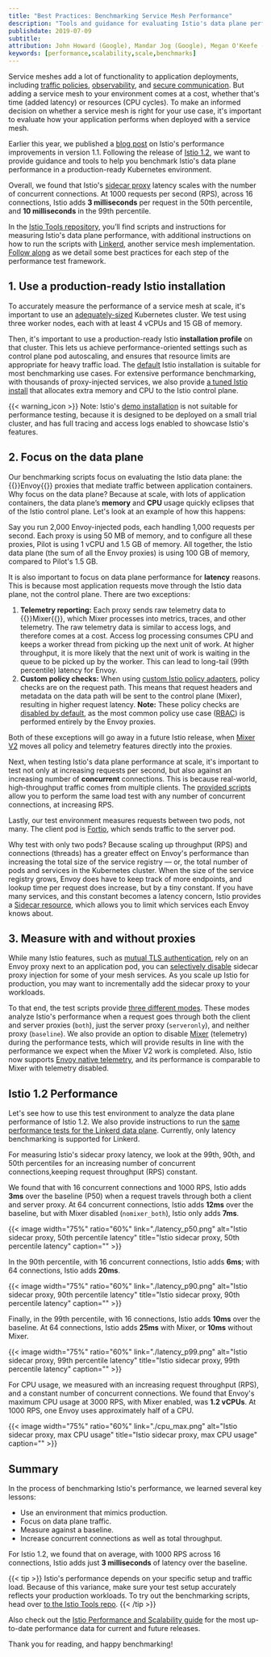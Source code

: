 ```yaml
---
title: "Best Practices: Benchmarking Service Mesh Performance"
description: "Tools and guidance for evaluating Istio's data plane performance."
publishdate: 2019-07-09
subtitle:
attribution: John Howard (Google), Mandar Jog (Google), Megan O'Keefe (Google)
keywords: [performance,scalability,scale,benchmarks]
---
```


Service meshes add a lot of functionality to application deployments, including [traffic policies](/docs/concepts/what-is-istio/#traffic-management), [observability](/docs/concepts/what-is-istio/#observability), and [secure communication](/docs/concepts/what-is-istio/#security). But adding a service mesh to your environment comes at a cost, whether that's time (added latency) or resources (CPU cycles). To make an informed decision on whether a service mesh is right for your use case, it's important to evaluate how your application performs when deployed with a service mesh.

Earlier this year, we published a [blog post](/blog/2019/istio1.1_perf/) on Istio's performance improvements in version 1.1. Following the release of [Istio 1.2](/about/notes/1.2/), we want to provide guidance and tools to help you benchmark Istio's data plane performance in a production-ready Kubernetes environment.

Overall, we found that Istio's [sidecar proxy](/docs/concepts/what-is-istio/#envoy) latency scales with the number of concurrent connections. At 1000 requests per second (RPS), across 16 connections, Istio adds **3 milliseconds** per request in the 50th percentile, and **10 milliseconds** in the 99th percentile.

In the [Istio Tools repository](https://github.com/istio/tools/tree/81cc22348059bb17ad9c2f571018e78780a1bbf5/perf/benchmark), you’ll find scripts and instructions for measuring Istio's data plane performance, with additional instructions on how to run the scripts with [Linkerd](https://linkerd.io), another service mesh implementation. [Follow along](https://github.com/istio/tools/tree/81cc22348059bb17ad9c2f571018e78780a1bbf5/perf/benchmark#setup) as we detail some best practices for each step of the performance test framework.

## 1. Use a production-ready Istio installation

To accurately measure the performance of a service mesh at scale, it's important to use an [adequately-sized](https://github.com/istio/tools/tree/81cc22348059bb17ad9c2f571018e78780a1bbf5/perf/istio-install#istio-setup) Kubernetes cluster. We test using three worker nodes, each with at least 4 vCPUs and 15 GB of memory.

Then, it's important to use a production-ready Istio **installation profile** on that cluster. This lets us achieve performance-oriented settings such as control plane pod autoscaling, and ensures that resource limits are appropriate for heavy traffic load. The [default](/docs/setup/kubernetes/install/helm/#option-1-install-with-helm-via-helm-template) Istio installation is suitable for most benchmarking use cases. For extensive performance benchmarking, with thousands of proxy-injected services, we also provide [a tuned Istio install](https://github.com/istio/tools/blob/81cc22348059bb17ad9c2f571018e78780a1bbf5/perf/istio-install/values.yaml) that allocates extra memory and CPU to the Istio control plane.

{{< warning_icon >}} Note: Istio's [demo installation](/docs/setup/kubernetes/install/kubernetes/) is not suitable for performance testing, because it is designed to be deployed on a small trial cluster, and has full tracing and access logs enabled to showcase Istio's features.

## 2. Focus on the data plane

Our benchmarking scripts focus on evaluating the Istio data plane: the {{<gloss>}}Envoy{{</gloss>}} proxies that mediate traffic between application containers. Why focus on the data plane? Because at scale, with lots of application containers, the data plane’s **memory** and **CPU** usage quickly eclipses that of the Istio control plane. Let's look at an example of how this happens:

Say you run 2,000 Envoy-injected pods, each handling 1,000 requests per second. Each proxy is using 50 MB of memory, and to configure all these proxies, Pilot is using 1 vCPU and 1.5 GB of memory. All together, the Istio data plane (the sum of all the Envoy proxies) is using 100 GB of memory, compared to Pilot's 1.5 GB.

It is also important to focus on data plane performance for **latency** reasons. This is because most application requests move through the Istio data plane, not the control plane. There are two exceptions:

1.  **Telemetry reporting:** Each proxy sends raw telemetry data to {{<gloss>}}Mixer{{</gloss>}}, which Mixer processes into metrics, traces, and other telemetry. The raw telemetry data is similar to access logs, and therefore comes at a cost. Access log processing consumes CPU and keeps a worker thread from picking up the next unit of work. At higher throughput, it is more likely that the next unit of work is waiting in the queue to be picked up by the worker. This can lead to long-tail (99th percentile) latency for Envoy.
1.  **Custom policy checks:** When using [custom Istio policy adapters](/docs/concepts/observability/), policy checks are on the request path. This means that request headers and metadata on the data path will be sent to the control plane (Mixer), resulting in higher request latency. **Note:** These policy checks are [disabled by default](/docs/reference/config/installation-options/#global-options), as the most common policy use case ([RBAC](/docs/reference/config/authorization/istio.rbac.v1alpha1)) is performed entirely by the Envoy proxies.

Both of these exceptions will go away in a future Istio release, when [Mixer V2](https://docs.google.com/document/d/1QKmtem5jU_2F3Lh5SqLp0IuPb80_70J7aJEYu4_gS-s) moves all policy and telemetry features directly into the proxies.

Next, when testing Istio's data plane performance at scale, it's important to test not only at increasing requests per second, but also against an increasing number of **concurrent** connections. This is because real-world, high-throughput traffic comes from multiple clients. The [provided scripts](https://github.com/istio/tools/tree/81cc22348059bb17ad9c2f571018e78780a1bbf5/perf/benchmark#run-performance-tests) allow you to perform the same load test with any number of concurrent connections, at increasing RPS.

Lastly, our test environment measures requests between two pods, not many. The client pod is [Fortio](http://fortio.org/), which sends traffic to the server pod.

Why test with only two pods? Because scaling up throughput (RPS) and connections (threads) has a greater effect on Envoy's performance than increasing the total size of the service registry — or, the total number of pods and services in the Kubernetes cluster. When the size of the service registry grows, Envoy does have to keep track of more endpoints, and lookup time per request does increase, but by a tiny constant. If you have many services, and this constant becomes a latency concern, Istio provides a [Sidecar resource](/docs/reference/config/networking/v1alpha3/sidecar/), which allows you to limit which services each Envoy knows about.

## 3. Measure with and without proxies

While many Istio features, such as [mutual TLS authentication](/docs/concepts/security/#mutual-tls-authentication), rely on an Envoy proxy next to an application pod, you can [selectively disable](/docs/setup/kubernetes/additional-setup/sidecar-injection/#disabling-or-updating-the-webhook) sidecar proxy injection for some of your mesh services. As you scale up Istio for production, you may want to incrementally add the sidecar proxy to your workloads.

To that end, the test scripts provide [three different modes](https://github.com/istio/tools/tree/81cc22348059bb17ad9c2f571018e78780a1bbf5/perf/benchmark#run-performance-tests). These modes analyze Istio's performance when a request goes through both the client and server proxies (`both`), just the server proxy (`serveronly`), and neither proxy (`baseline`). We also provide an option to disable [Mixer](/docs/concepts/observability/) (telemetry) during the performance tests, which will provide results in line with the performance we expect when the Mixer V2 work is completed. Also, Istio now supports [Envoy native telemetry](https://github.com/istio/istio/wiki/Envoy-native-telemetry), and its performance is comparable to Mixer with telemetry disabled.

## Istio 1.2 Performance

Let's see how to use this test environment to analyze the data plane performance of Istio 1.2. We also provide instructions to run the [same performance tests for the Linkerd data plane](https://github.com/istio/tools/tree/81cc22348059bb17ad9c2f571018e78780a1bbf5/perf/benchmark/linkerd). Currently, only latency benchmarking is supported for Linkerd.

For measuring Istio's sidecar proxy latency, we look at the 99th, 90th, and 50th percentiles for an increasing number of concurrent connections,keeping request throughput (RPS) constant.

We found that with 16 concurrent connections and 1000 RPS, Istio adds **3ms** over the baseline (P50) when a request travels through both a client and server proxy. At 64 concurrent connections, Istio adds **12ms** over the baseline, but with Mixer disabled (`nomixer_both`), Istio only adds **7ms**.

{{< image  width="75%" ratio="60%"
    link="./latency_p50.png"
    alt="Istio sidecar proxy, 50th percentile latency"
    title="Istio sidecar proxy, 50th percentile latency"
    caption=""
    >}}

In the 90th percentile, with 16 concurrent connections, Istio adds **6ms**; with 64 connections, Istio adds **20ms**.

{{< image width="75%" ratio="60%"
    link="./latency_p90.png"
    alt="Istio sidecar proxy, 90th percentile latency"
    title="Istio sidecar proxy, 90th percentile latency"
    caption=""
    >}}

Finally, in the 99th percentile, with 16 connections, Istio adds **10ms** over the baseline. At 64 connections, Istio adds **25ms** with Mixer, or **10ms** without Mixer.

{{< image  width="75%" ratio="60%"
    link="./latency_p99.png"
    alt="Istio sidecar proxy, 99th percentile latency"
    title="Istio sidecar proxy, 99th percentile latency"
    caption=""
    >}}

For CPU usage, we measured with an increasing request throughput (RPS), and a constant number of concurrent connections. We found that Envoy's maximum CPU usage at 3000 RPS, with Mixer enabled, was **1.2 vCPUs**. At 1000 RPS, one Envoy uses approximately half of a CPU.

{{< image  width="75%" ratio="60%"
    link="./cpu_max.png"
    alt="Istio sidecar proxy, max CPU usage"
    title="Istio sidecar proxy, max CPU usage"
    caption=""
    >}}

## Summary

In the process of benchmarking Istio's performance, we learned several key lessons:

- Use an environment that mimics production.
- Focus on data plane traffic.
- Measure against a baseline.
- Increase concurrent connections as well as total throughput.

For Istio 1.2, we found that on average, with 1000 RPS across 16 connections, Istio adds just **3 milliseconds** of latency over the baseline.

{{< tip >}}
Istio's performance depends on your specific setup and traffic load. Because of this variance, make sure your test setup accurately reflects your production workloads. To try out the benchmarking scripts, head over [to the Istio Tools repo](https://github.com/istio/tools/tree/81cc22348059bb17ad9c2f571018e78780a1bbf5/perf/benchmark).
{{< /tip >}}

Also check out the [Istio Performance and Scalability guide](/docs/concepts/performance-and-scalability) for the most up-to-date performance data for current and future releases.

Thank you for reading, and happy benchmarking!